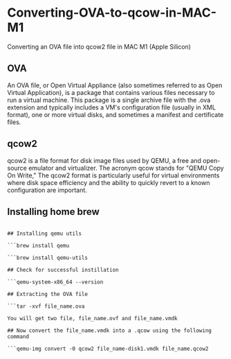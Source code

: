 # Converting-OVA-to-qcow-in-MAC-M1
Converting an OVA file into qcow2 file in MAC M1 (Apple Silicon)

## OVA
An OVA file, or Open Virtual Appliance (also sometimes referred to as Open Virtual Application), is a package that contains various files necessary to run a virtual machine. This package is a single archive file with the .ova extension and typically includes a VM's configuration file (usually in XML format), one or more virtual disks, and sometimes a manifest and certificate files.

## qcow2
qcow2 is a file format for disk image files used by QEMU, a free and open-source emulator and virtualizer. The acronym qcow stands for "QEMU Copy On Write,"
The qcow2 format is particularly useful for virtual environments where disk space efficiency and the ability to quickly revert to a known configuration are important.

## Installing home brew

```/bin/bash -c "$(curl -fsSL https://raw.githubusercontent.com/Homebrew/install/HEAD/install.sh)"

## Installing qemu utils

```brew install qemu

```brew install qemu-utils

## Check for successful instillation 

```qemu-system-x86_64 --version

## Extracting the OVA file

```tar -xvf file_name.ova

You will get two file, file_name.ovf and file_name.vmdk

## Now convert the file_name.vmdk into a .qcow using the following command

```qemu-img convert -0 qcow2 file_name-disk1.vmdk file_name.qcow2
